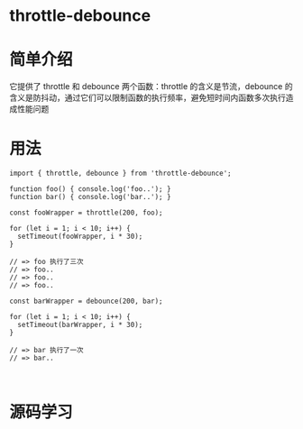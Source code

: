 # throttle-debounce

# 简单介绍 #
它提供了 throttle 和 debounce 两个函数：throttle 的含义是节流，debounce 的含义是防抖动，通过它们可以限制函数的执行频率，避免短时间内函数多次执行造成性能问题
# 用法 #
```
import { throttle, debounce } from 'throttle-debounce';

function foo() { console.log('foo..'); }
function bar() { console.log('bar..'); }

const fooWrapper = throttle(200, foo);

for (let i = 1; i < 10; i++) {
  setTimeout(fooWrapper, i * 30);
}

// => foo 执行了三次
// => foo..
// => foo..
// => foo..

const barWrapper = debounce(200, bar);

for (let i = 1; i < 10; i++) {
  setTimeout(barWrapper, i * 30);
}

// => bar 执行了一次 
// => bar..



```
# 源码学习 #
